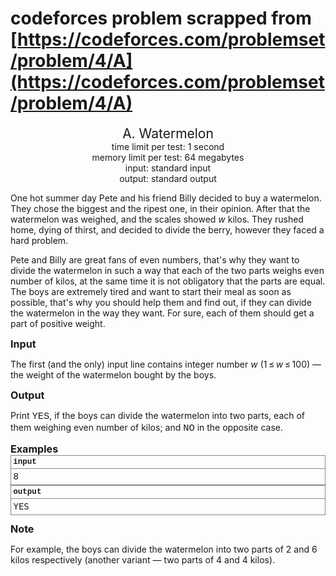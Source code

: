 # codeforces problem scrapped from [https://codeforces.com/problemset/problem/4/A](https://codeforces.com/problemset/problem/4/A)

<div class="problem-statement"><div class="header"><div class="title">A. Watermelon</div><div class="time-limit"><div class="property-title">time limit per test</div>1 second</div><div class="memory-limit"><div class="property-title">memory limit per test</div>64 megabytes</div><div class="input-file"><div class="property-title">input</div>standard input</div><div class="output-file"><div class="property-title">output</div>standard output</div></div><div><p>One hot summer day Pete and his friend Billy decided to buy a watermelon. They chose the biggest and the ripest one, in their opinion. After that the watermelon was weighed, and the scales showed <span class="tex-span"><i>w</i></span> kilos. They rushed home, dying of thirst, and decided to divide the berry, however they faced a hard problem.</p><p>Pete and Billy are great fans of even numbers, that's why they want to divide the watermelon in such a way that each of the two parts weighs even number of kilos, at the same time it is not obligatory that the parts are equal. The boys are extremely tired and want to start their meal as soon as possible, that's why you should help them and find out, if they can divide the watermelon in the way they want. For sure, each of them should get a part of positive weight.</p></div><div class="input-specification"><div class="section-title">Input</div><p>The first (and the only) input line contains integer number <span class="tex-span"><i>w</i></span> (<span class="tex-span">1 ≤ <i>w</i> ≤ 100</span>) — the weight of the watermelon bought by the boys.</p></div><div class="output-specification"><div class="section-title">Output</div><p>Print <span class="tex-font-style-tt">YES</span>, if the boys can divide the watermelon into two parts, each of them weighing even number of kilos; and <span class="tex-font-style-tt">NO</span> in the opposite case.</p></div><div class="sample-tests"><div class="section-title">Examples</div><div class="sample-test"><div class="input"><div class="title">Input</div><pre>8<br/></pre></div><div class="output"><div class="title">Output</div><pre>YES<br/></pre></div></div></div><div class="note"><div class="section-title">Note</div><p>For example, the boys can divide the watermelon into two parts of 2 and 6 kilos respectively (another variant — two parts of 4 and 4 kilos).</p></div></div>

<style>
.header {
  margin-bottom: 1em;
  text-align: center;
}

.header .title {
  font-size: 150%;
}

.problem-statement .property-title {
  display: inline;
  padding-right: 4px;
}

.problem-statement .property-title:after {
  content: ":";
}

.problem-statement .section-title {
  font-size: 115%;
  font-weight: bold;
  margin-top: 12px;
}

.tex-font-style-tt {
  font-size: 110%;
  font-family: courier new, monospace;
}

.problem-statement .sample-tests .input,
.problem-statement .sample-tests .output {
  border: 1px solid #888;
}

.problem-statement .sample-tests .title {
  font-family: Consolas, "Lucida Console", "Andale Mono",
    "Bitstream Vera Sans Mono", "Courier New", Courier;
  font-size: 0.9em;
  padding: 0.25em;
  border-bottom: 1px solid #888;
  text-transform: lowercase;
  font-weight: bold;
}

.problem-statement .sample-tests pre {
  line-height: 1.25em;
  padding: 0.25em;
  margin: 0;
}

</style>